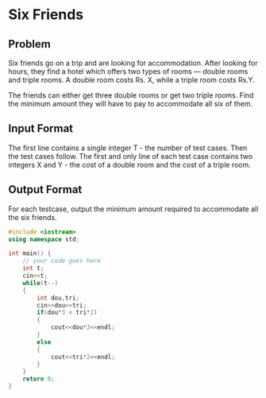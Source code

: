 # Six Friends
## Problem
Six friends go on a trip and are looking for accommodation. After looking for hours, they find a hotel which offers two types of rooms — double rooms and triple rooms. A double room costs Rs. X, while a triple room costs Rs.Y.

The friends can either get three double rooms or get two triple rooms. Find the minimum amount they will have to pay to accommodate all six of them.

## Input Format
The first line contains a single integer T - the number of test cases. Then the test cases follow.
The first and only line of each test case contains two integers X and Y - the cost of a double room and the cost of a triple room.
## Output Format
For each testcase, output the minimum amount required to accommodate all the six friends.
```cpp
#include <iostream>
using namespace std;

int main() {
	// your code goes here
	int t;
	cin>>t;
	while(t--)
	{
	    int dou,tri;
	    cin>>dou>>tri;
	    if(dou*3 < tri*2)
	    {
	        cout<<dou*3<<endl;
	    }
	    else
	    {
	        cout<<tri*2<<endl;
	    }
	}
	return 0;
}

```